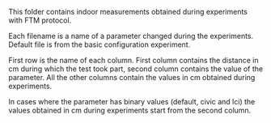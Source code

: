 This folder contains indoor measurements obtained during experiments with FTM protocol.

Each filename is a name of a parameter changed during the experiments. Default file is from the basic configuration experiment.

First row is the name of each column. First column contains the distance in cm during which the test took part, second column contains the value of the parameter. All the other columns contain the values in cm obtained during experiments.

In cases where the parameter has binary values (default, civic and lci) the values obtained in cm during experiments start from the second column.
